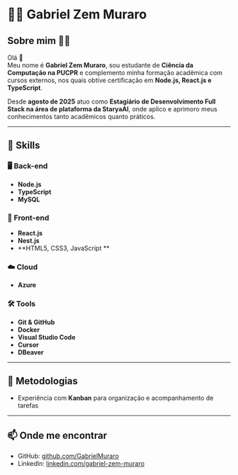 # 👨‍💻 Gabriel Zem Muraro

## Sobre mim 🙋‍♂️
Olá 👋  
Meu nome é **Gabriel Zem Muraro**, sou estudante de **Ciência da Computação na PUCPR** e complemento minha formação acadêmica com cursos externos, nos quais obtive certificação em **Node.js, React.js e TypeScript**.  

Desde **agosto de 2025** atuo como **Estagiário de Desenvolvimento Full Stack na área de plataforma da StaryaAI**, onde aplico e aprimoro meus conhecimentos tanto acadêmicos quanto práticos.  

---

## 🚀 Skills

### 🖥️ Back-end
- **Node.js**  
- **TypeScript**
- **MySQL**

### 🎨 Front-end
- **React.js**  
- **Nest.js**  
- **HTML5, CSS3, JavaScript **

### ☁️ Cloud
- **Azure**  

### 🛠️ Tools
- **Git & GitHub**  
- **Docker**  
- **Visual Studio Code**  
- **Cursor**  
- **DBeaver**

---

## 📌 Metodologias
- Experiência com **Kanban** para organização e acompanhamento de tarefas  

---

## 📫 Onde me encontrar
- GitHub: [github.com/GabrielMuraro](https://github.com/Gabriel-Zem-Muraro)  
- LinkedIn: [linkedin.com/gabriel-zem-muraro](www.linkedin.com/in/gabriel-zem-muraro-09432a270)
